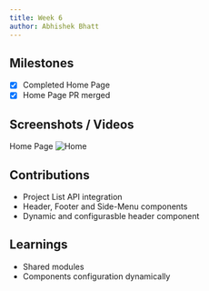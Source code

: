 ```yaml
---
title: Week 6
author: Abhishek Bhatt 
---
```


## Milestones
- [x] Completed Home Page
- [x] Home Page PR merged 

## Screenshots / Videos 

Home Page
![Home](https://github.com/bhattabhi013/c4gt-milestones/assets/47862474/6323db1d-841f-4bcb-af1b-4c6a5a995cf7)

## Contributions
- Project List API integration
- Header, Footer and Side-Menu components
- Dynamic and configurasble header component

## Learnings
- Shared modules
- Components configuration dynamically
